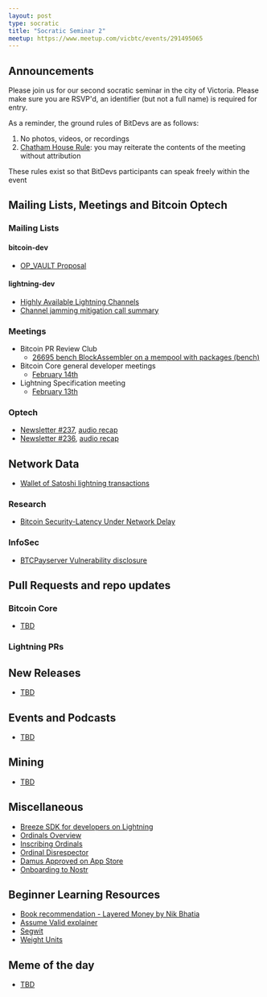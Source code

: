 ```yaml
---
layout: post
type: socratic
title: "Socratic Seminar 2"
meetup: https://www.meetup.com/vicbtc/events/291495065
---
```



## Announcements
Please join us for our second socratic seminar in the city of Victoria. Please make sure you are RSVP'd, an identifier (but not a full name) is required for entry.

As a reminder, the ground rules of BitDevs are as follows:
1. No photos, videos, or recordings
2. [Chatham House Rule](https://en.wikipedia.org/wiki/Chatham_House_Rule): you may reiterate the contents of the meeting without attribution

These rules exist so that BitDevs participants can speak freely within the event

## Mailing Lists, Meetings and Bitcoin Optech

### Mailing Lists

#### bitcoin-dev

- [OP_VAULT Proposal](https://github.com/jamesob/bips/blob/jamesob-23-02-opvault/bip-vaults.mediawiki)

#### lightning-dev

- [Highly Available Lightning Channels](https://lists.linuxfoundation.org/pipermail/lightning-dev/2023-February/003842.html)
- [Channel jamming mitigation call summary](https://lists.linuxfoundation.org/pipermail/lightning-dev/2023-January/003834.html)

### Meetings

- Bitcoin PR Review Club
    - [26695 bench BlockAssembler on a mempool with packages (bench)](https://bitcoincore.reviews/26695)
- Bitcoin Core general developer meetings
	- [February 14th](https://www.erisian.com.au/bitcoin-core-dev/log-2023-02-14.html)
- Lightning Specification meeting
    - [February 13th](https://github.com/lightning/bolts/issues/1055)

### Optech

- [Newsletter #237](https://bitcoinops.org/en/newsletters/2023/02/08/), [audio recap](https://twitter.com/bitcoinoptech/status/1623293609490382848)
- [Newsletter #236](https://bitcoinops.org/en/newsletters/2023/02/01/), [audio recap](https://twitter.com/bitcoinoptech/status/1620754262014976001)

## Network Data

- [Wallet of Satoshi lightning transactions](https://twitter.com/kerooke/status/1625586921840730144)

### Research

- [Bitcoin Security-Latency Under Network Delay](https://arxiv.org/abs/2212.01372v1)

### InfoSec

- [BTCPayserver Vulnerability disclosure](https://blog.btcpayserver.org/btcpay-server-cve-2022-32984/)

## Pull Requests and repo updates

### Bitcoin Core

- [TBD]()

### Lightning PRs

## New Releases

- [TBD]()

## Events and Podcasts

- [TBD]()

## Mining

- [TBD]()

## Miscellaneous

- [Breeze SDK for developers on Lightning](https://medium.com/breez-technology/lightning-for-everyone-in-any-app-lightning-as-a-service-via-the-breez-sdk-41d899057a1d)
- [Ordinals Overview](https://docs.ordinals.com/overview.html)
- [Inscribing Ordinals](https://docs.ordinals.com/guides/inscriptions.html)
- [Ordinal Disrespector](https://minibolt.info/guide/bonus/bitcoin/ordisrespector.html#install)
- [Damus Approved on App Store](https://twitter.com/damusapp/status/1620541333269286912)
- [Onboarding to Nostr](https://nostr.how)

## Beginner Learning Resources
- [Book recommendation - Layered Money by Nik Bhatia](https://www.bitcoinerbooks.com/books/layered-money)
- [Assume Valid explainer](https://river.com/learn/terms/a/assume-valid/)
- [Segwit](https://en.bitcoin.it/wiki/Segregated_Witness)
- [Weight Units](https://en.bitcoin.it/wiki/Weight_units)

## Meme of the day
- [TBD]()